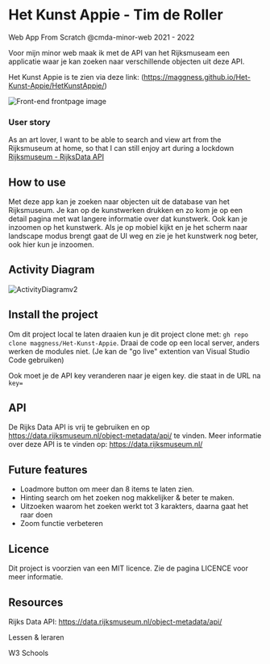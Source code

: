 # Het Kunst Appie - Tim de Roller
Web App From Scratch @cmda-minor-web 2021 - 2022

Voor mijn minor web maak ik met de API van het Rijksmuseam een applicatie waar je kan zoeken naar verschillende objecten uit deze API.

Het Kunst Appie is te zien via deze link: (https://maggness.github.io/Het-Kunst-Appie/HetKunstAppie/)

![Front-end frontpage image](https://user-images.githubusercontent.com/30145681/157264964-a8900826-9802-4eb3-a5a7-f0be3a5e7089.png)

### User story

As an art lover, I want to be able to search and view art from the Rijksmuseum at home, so that I can still enjoy art during a lockdown [Rijksmuseum - RijksData API](https://github.com/cmda-minor-web/web-app-from-scratch-2122/blob/main/course/rijksmuseum.md)

## How to use

Met deze app kan je zoeken naar objecten uit de database van het Rijksmuseum. Je kan op de kunstwerken drukken en zo kom je op een detail pagina met wat langere informatie over dat kunstwerk. Ook kan je inzoomen op het kunstwerk. Als je op mobiel kijkt en je het scherm naar landscape modus brengt gaat de UI weg en zie je het kunstwerk nog beter, ook hier kun je inzoomen.

## Activity Diagram

![ActivityDiagramv2](https://user-images.githubusercontent.com/30145681/157262389-a4c0351b-0c98-4d8f-a094-7c6c11686c94.png)

## Install the project

Om dit project local te laten draaien kun je dit project clone met: `gh repo clone maggness/Het-Kunst-Appie`. Draai de code op een local server, anders werken de modules niet. (Je kan de "go live" extention van Visual Studio Code gebruiken)

Ook moet je de API key veranderen naar je eigen key. die staat in de URL na `key=`

## API 

De Rijks Data API is vrij te gebruiken en op https://data.rijksmuseum.nl/object-metadata/api/ te vinden. Meer informatie over deze API is te vinden op: https://data.rijksmuseum.nl/

## Future features

- Loadmore button om meer dan 8 items te laten zien.
- Hinting search om het zoeken nog makkelijker & beter te maken.
- Uitzoeken waarom het zoeken werkt tot 3 karakters, daarna gaat het raar doen
- Zoom functie verbeteren

## Licence

Dit project is voorzien van een MIT licence. Zie de pagina LICENCE voor meer informatie.

## Resources

Rijks Data API: https://data.rijksmuseum.nl/object-metadata/api/

Lessen & leraren

W3 Schools

